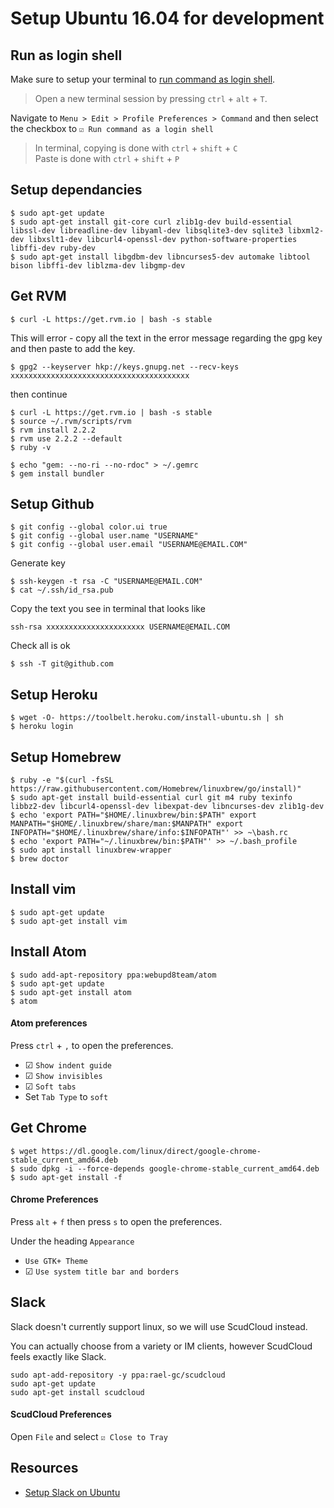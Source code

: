 # Setup Ubuntu 16.04 for development

## Run as login shell

Make sure to setup your terminal to [run command as login shell](http://askubuntu.com/questions/333446/what-does-run-command-as-a-login-shell-do).

> Open a new terminal session by pressing `ctrl` + `alt` + `T`.

Navigate to `Menu > Edit > Profile Preferences > Command` and then select the checkbox  to `☑ Run command as a login shell`

> In terminal, copying is done with `ctrl` + `shift` + `C` <br>
Paste is done with `ctrl` + `shift` + `P`

## Setup dependancies

```
$ sudo apt-get update
$ sudo apt-get install git-core curl zlib1g-dev build-essential libssl-dev libreadline-dev libyaml-dev libsqlite3-dev sqlite3 libxml2-dev libxslt1-dev libcurl4-openssl-dev python-software-properties libffi-dev ruby-dev
$ sudo apt-get install libgdbm-dev libncurses5-dev automake libtool bison libffi-dev liblzma-dev libgmp-dev
```

## Get RVM

```
$ curl -L https://get.rvm.io | bash -s stable
```

This will error - copy all the text in the error message regarding the gpg key and then paste to add the key.

```
$ gpg2 --keyserver hkp://keys.gnupg.net --recv-keys xxxxxxxxxxxxxxxxxxxxxxxxxxxxxxxxxxxxxxxx
```

then continue

```
$ curl -L https://get.rvm.io | bash -s stable
$ source ~/.rvm/scripts/rvm
$ rvm install 2.2.2
$ rvm use 2.2.2 --default
$ ruby -v
```

```
$ echo "gem: --no-ri --no-rdoc" > ~/.gemrc
$ gem install bundler
```

## Setup Github

```
$ git config --global color.ui true
$ git config --global user.name "USERNAME"
$ git config --global user.email "USERNAME@EMAIL.COM"
```

Generate key

```
$ ssh-keygen -t rsa -C "USERNAME@EMAIL.COM"
$ cat ~/.ssh/id_rsa.pub
```

Copy the text you see in terminal that looks like

```
ssh-rsa xxxxxxxxxxxxxxxxxxxxxx USERNAME@EMAIL.COM
```

Check all is ok

```
$ ssh -T git@github.com
```

## Setup Heroku

```
$ wget -O- https://toolbelt.heroku.com/install-ubuntu.sh | sh
$ heroku login
```

## Setup Homebrew

```
$ ruby -e "$(curl -fsSL https://raw.githubusercontent.com/Homebrew/linuxbrew/go/install)"
$ sudo apt-get install build-essential curl git m4 ruby texinfo libbz2-dev libcurl4-openssl-dev libexpat-dev libncurses-dev zlib1g-dev
$ echo 'export PATH="$HOME/.linuxbrew/bin:$PATH" export MANPATH="$HOME/.linuxbrew/share/man:$MANPATH" export INFOPATH="$HOME/.linuxbrew/share/info:$INFOPATH"' >> ~\bash.rc
$ echo 'export PATH="~/.linuxbrew/bin:$PATH"' >> ~/.bash_profile
$ sudo apt install linuxbrew-wrapper
$ brew doctor
```

## Install vim

```
$ sudo apt-get update
$ sudo apt-get install vim
```

## Install Atom

```
$ sudo add-apt-repository ppa:webupd8team/atom
$ sudo apt-get update
$ sudo apt-get install atom
$ atom
```

#### Atom preferences

Press `ctrl` + `,` to open the preferences.

* ☑ `Show indent guide`
* ☑ `Show invisibles`
* ☑ `Soft tabs`
* Set `Tab Type` to `soft`

## Get Chrome

```
$ wget https://dl.google.com/linux/direct/google-chrome-stable_current_amd64.deb
$ sudo dpkg -i --force-depends google-chrome-stable_current_amd64.deb
$ sudo apt-get install -f
```

#### Chrome Preferences

Press `alt` + `f` then press `s` to open the preferences.

Under the heading `Appearance`
* `Use GTK+ Theme`
* ☑ `Use system title bar and borders`


## Slack

Slack doesn't currently support linux, so we will use ScudCloud instead.

You can actually choose from a variety or IM clients, however ScudCloud feels exactly like Slack.

```
sudo apt-add-repository -y ppa:rael-gc/scudcloud
sudo apt-get update
sudo apt-get install scudcloud
```

#### ScudCloud Preferences

Open `File` and select  `☑ Close to Tray`

## Resources
* [Setup Slack on Ubuntu](http://www.makeuseof.com/tag/linux-loving-slack-users-heres-an-app-for-you/)
